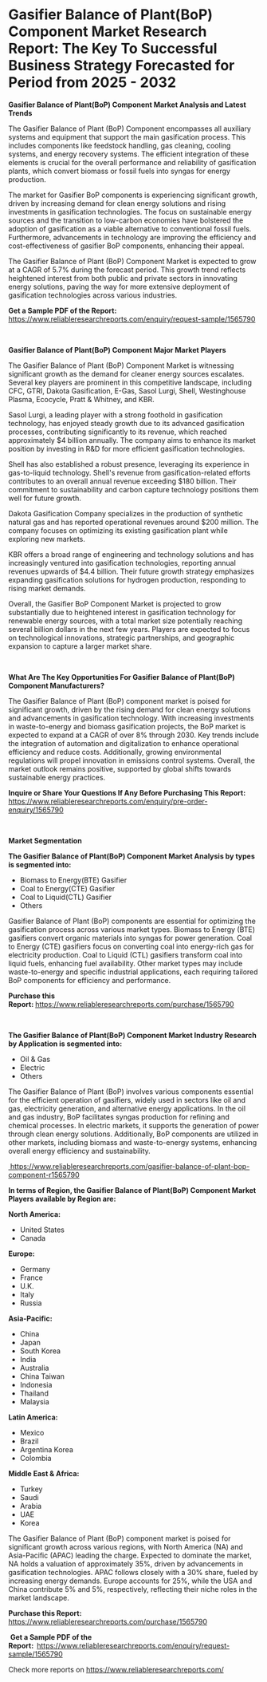 <p><h1>Gasifier Balance of Plant(BoP) Component Market Research Report: The Key To Successful Business Strategy Forecasted for Period from 2025 - 2032</h1></p><p><strong>Gasifier Balance of Plant(BoP) Component Market Analysis and Latest Trends</strong></p>
<p><p>The Gasifier Balance of Plant (BoP) Component encompasses all auxiliary systems and equipment that support the main gasification process. This includes components like feedstock handling, gas cleaning, cooling systems, and energy recovery systems. The efficient integration of these elements is crucial for the overall performance and reliability of gasification plants, which convert biomass or fossil fuels into syngas for energy production.</p><p>The market for Gasifier BoP components is experiencing significant growth, driven by increasing demand for clean energy solutions and rising investments in gasification technologies. The focus on sustainable energy sources and the transition to low-carbon economies have bolstered the adoption of gasification as a viable alternative to conventional fossil fuels. Furthermore, advancements in technology are improving the efficiency and cost-effectiveness of gasifier BoP components, enhancing their appeal.</p><p>The Gasifier Balance of Plant (BoP) Component Market is expected to grow at a CAGR of 5.7% during the forecast period. This growth trend reflects heightened interest from both public and private sectors in innovating energy solutions, paving the way for more extensive deployment of gasification technologies across various industries.</p></p>
<p><strong>Get a Sample PDF of the Report:&nbsp;</strong> <a href="https://www.reliableresearchreports.com/enquiry/request-sample/1565790?utm_campaign=2232&utm_medium=2&utm_source=Github&utm_content=ia&utm_term=25022025&utm_id=gasifier-balance-of-plantbop-component">https://www.reliableresearchreports.com/enquiry/request-sample/1565790</a></p>
<p>&nbsp;</p>
<p><strong>Gasifier Balance of Plant(BoP) Component Major Market Players</strong></p>
<p><p>The Gasifier Balance of Plant (BoP) Component Market is witnessing significant growth as the demand for cleaner energy sources escalates. Several key players are prominent in this competitive landscape, including CFC, GTRI, Dakota Gasification, E-Gas, Sasol Lurgi, Shell, Westinghouse Plasma, Ecocycle, Pratt & Whitney, and KBR.</p><p>Sasol Lurgi, a leading player with a strong foothold in gasification technology, has enjoyed steady growth due to its advanced gasification processes, contributing significantly to its revenue, which reached approximately $4 billion annually. The company aims to enhance its market position by investing in R&D for more efficient gasification technologies.</p><p>Shell has also established a robust presence, leveraging its experience in gas-to-liquid technology. Shell's revenue from gasification-related efforts contributes to an overall annual revenue exceeding $180 billion. Their commitment to sustainability and carbon capture technology positions them well for future growth.</p><p>Dakota Gasification Company specializes in the production of synthetic natural gas and has reported operational revenues around $200 million. The company focuses on optimizing its existing gasification plant while exploring new markets.</p><p>KBR offers a broad range of engineering and technology solutions and has increasingly ventured into gasification technologies, reporting annual revenues upwards of $4.4 billion. Their future growth strategy emphasizes expanding gasification solutions for hydrogen production, responding to rising market demands.</p><p>Overall, the Gasifier BoP Component Market is projected to grow substantially due to heightened interest in gasification technology for renewable energy sources, with a total market size potentially reaching several billion dollars in the next few years. Players are expected to focus on technological innovations, strategic partnerships, and geographic expansion to capture a larger market share.</p></p>
<p>&nbsp;</p>
<p><strong>What Are The Key Opportunities For Gasifier Balance of Plant(BoP) Component Manufacturers?</strong></p>
<p><p>The Gasifier Balance of Plant (BoP) component market is poised for significant growth, driven by the rising demand for clean energy solutions and advancements in gasification technology. With increasing investments in waste-to-energy and biomass gasification projects, the BoP market is expected to expand at a CAGR of over 8% through 2030. Key trends include the integration of automation and digitalization to enhance operational efficiency and reduce costs. Additionally, growing environmental regulations will propel innovation in emissions control systems. Overall, the market outlook remains positive, supported by global shifts towards sustainable energy practices.</p></p>
<p><strong>Inquire or Share Your Questions If Any Before Purchasing This Report:</strong> <a href="https://www.reliableresearchreports.com/enquiry/pre-order-enquiry/1565790?utm_campaign=2232&utm_medium=2&utm_source=Github&utm_content=ia&utm_term=25022025&utm_id=gasifier-balance-of-plantbop-component">https://www.reliableresearchreports.com/enquiry/pre-order-enquiry/1565790</a></p>
<p>&nbsp;</p>
<p><strong>Market Segmentation</strong></p>
<p><strong>The Gasifier Balance of Plant(BoP) Component Market Analysis by types is segmented into:</strong></p>
<p><ul><li>Biomass to Energy(BTE) Gasifier</li><li>Coal to Energy(CTE) Gasifier</li><li>Coal to Liquid(CTL) Gasifier</li><li>Others</li></ul></p>
<p><p>Gasifier Balance of Plant (BoP) components are essential for optimizing the gasification process across various market types. Biomass to Energy (BTE) gasifiers convert organic materials into syngas for power generation. Coal to Energy (CTE) gasifiers focus on converting coal into energy-rich gas for electricity production. Coal to Liquid (CTL) gasifiers transform coal into liquid fuels, enhancing fuel availability. Other market types may include waste-to-energy and specific industrial applications, each requiring tailored BoP components for efficiency and performance.</p></p>
<p><strong>Purchase this Report:&nbsp;</strong><a href="https://www.reliableresearchreports.com/purchase/1565790?utm_campaign=2232&utm_medium=2&utm_source=Github&utm_content=ia&utm_term=25022025&utm_id=gasifier-balance-of-plantbop-component">https://www.reliableresearchreports.com/purchase/1565790</a></p>
<p>&nbsp;</p>
<p><strong>The Gasifier Balance of Plant(BoP) Component Market Industry Research by Application is segmented into:</strong></p>
<p><ul><li>Oil & Gas</li><li>Electric</li><li>Others</li></ul></p>
<p><p>The Gasifier Balance of Plant (BoP) involves various components essential for the efficient operation of gasifiers, widely used in sectors like oil and gas, electricity generation, and alternative energy applications. In the oil and gas industry, BoP facilitates syngas production for refining and chemical processes. In electric markets, it supports the generation of power through clean energy solutions. Additionally, BoP components are utilized in other markets, including biomass and waste-to-energy systems, enhancing overall energy efficiency and sustainability.</p></p>
<p><a href="https://www.reliableresearchreports.com/gasifier-balance-of-plant-bop-component-r1565790?utm_campaign=2232&utm_medium=2&utm_source=Github&utm_content=ia&utm_term=25022025&utm_id=gasifier-balance-of-plantbop-component">&nbsp;https://www.reliableresearchreports.com/gasifier-balance-of-plant-bop-component-r1565790</a></p>
<p><strong>In terms of Region, the Gasifier Balance of Plant(BoP) Component Market Players available by Region are:</strong></p>
<p>
    <p> <strong> North America: </strong>
        <ul>
            <li>United States</li>
            <li>Canada</li>
        </ul>
        </p> 
    <p> <strong> Europe: </strong>
        <ul>
            <li>Germany</li>
            <li>France</li>
            <li>U.K.</li>
            <li>Italy</li>
            <li>Russia</li>
        </ul>
        </p> 
    <p> <strong> Asia-Pacific: </strong>
        <ul>
            <li>China</li>
            <li>Japan</li>
            <li>South Korea</li>
            <li>India</li>
            <li>Australia</li>
            <li>China Taiwan</li>
            <li>Indonesia</li>
            <li>Thailand</li>
            <li>Malaysia</li>
        </ul>
        </p> 
    <p> <strong> Latin America: </strong>
        <ul>
            <li>Mexico</li>
            <li>Brazil</li>
            <li>Argentina Korea</li>
            <li>Colombia</li>
        </ul>
        </p> 
    <p> <strong> Middle East & Africa: </strong>
        <ul>
            <li>Turkey</li>
            <li>Saudi</li>
            <li>Arabia</li>
            <li>UAE</li>
            <li>Korea</li>
        </ul>
    </p>
    </p>
<p><p>The Gasifier Balance of Plant (BoP) component market is poised for significant growth across various regions, with North America (NA) and Asia-Pacific (APAC) leading the charge. Expected to dominate the market, NA holds a valuation of approximately 35%, driven by advancements in gasification technologies. APAC follows closely with a 30% share, fueled by increasing energy demands. Europe accounts for 25%, while the USA and China contribute 5% and 5%, respectively, reflecting their niche roles in the market landscape.</p></p>
<p><strong>Purchase this Report: </strong><a href="https://www.reliableresearchreports.com/purchase/1565790?utm_campaign=2232&utm_medium=2&utm_source=Github&utm_content=ia&utm_term=25022025&utm_id=gasifier-balance-of-plantbop-component">https://www.reliableresearchreports.com/purchase/1565790</a></p>
<p>&nbsp;<strong>Get a Sample PDF of the Report:&nbsp;&nbsp;</strong><a href="https://www.reliableresearchreports.com/enquiry/request-sample/1565790?utm_campaign=2232&utm_medium=2&utm_source=Github&utm_content=ia&utm_term=25022025&utm_id=gasifier-balance-of-plantbop-component">https://www.reliableresearchreports.com/enquiry/request-sample/1565790</a></p>
<p><strong></strong></p>
<p>Check more reports on <a href="https://www.reliableresearchreports.com/?utm_campaign=2232&utm_medium=2&utm_source=Github&utm_content=ia&utm_term=25022025&utm_id=gasifier-balance-of-plantbop-component">https://www.reliableresearchreports.com/</a></p>